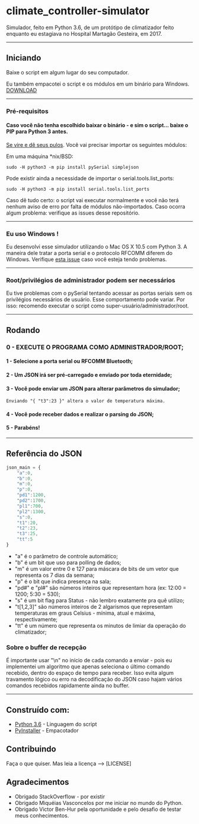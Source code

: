 # climate_controller-simulator

Simulador, feito em Python 3.6, de um protótipo de climatizador feito enquanto eu estagiava no Hospital Martagão Gesteira, em 2017.

--------------------------------

## Iniciando

Baixe o script em algum lugar do seu computador.

Eu também empacotei o script e os módulos em um binário para Windows. [DOWNLOAD](https://github.com/requeijaum/climate_controller-simulator/blob/master/climate_controller-simulator-win32-bin.zip)

---------------------------

### Pré-requisitos

#### Caso você não tenha escolhido baixar o binário - e sim o script... baixe o PIP para Python 3 antes. 

[Se vire e dê seus pulos](https://pip.pypa.io/en/stable/installing/).
Você vai precisar importar os seguintes módulos:

Em uma máquina *nix/BSD:

```
sudo -H python3 -m pip install pySerial simplejson 
```

Pode existir ainda a necessidade de importar o serial.tools.list_ports:

```
sudo -H python3 -m pip install serial.tools.list_ports
```


Caso dê tudo certo: o script vai executar normalmente e você não terá nenhum aviso de erro por falta de módulos não-importados.
Caso ocorra algum problema: verifique as issues desse repositório. 


--------------------------

### Eu uso Windows !

Eu desenvolvi esse simulador utilizando o Mac OS X 10.5 com Python 3. A maneira dele tratar a porta serial e o protocolo RFCOMM diferem do Windows. Verifique [esta issue](https://github.com/requeijaum/climate_controller-simulator/issues/1) caso você esteja tendo problemas.

--------------------------

### Root/privilégios de administrador podem ser necessários

Eu tive problemas com o pySerial tentando acessar as portas seriais sem os privilégios necessários de usuário. Esse comportamento pode variar. Por isso: recomendo executar o script como super-usuário/administrador/root.

---------------------------

## Rodando

### 0 - EXECUTE O PROGRAMA COMO ADMINISTRADOR/ROOT;
#### 1 - Selecione a porta serial ou RFCOMM Bluetooth;
#### 2 - Um JSON irá ser pré-carregado e enviado por toda eternidade;
#### 3 - Você pode enviar um JSON para alterar parâmetros do simulador;

```
Enviando "{ "t3":23 }" altera o valor de temperatura máxima.

```
#### 4 - Você pode receber dados e realizar o parsing do JSON;
#### 5 - Parabéns!

--------------------------------
## Referência do JSON

```javascript
json_main = {
	"a":0, 
	"b":0, 
	"m":0, 
	"p":0, 
	"pd1":1200, 
	"pd2":1700, 
	"pl1":700, 
	"pl2":1300, 
	"s":0, 
	"t1":20, 
	"t2":23, 
	"t3":25, 
	"tt":5 
}
```

* "a" é o parâmetro de controle automático;
* "b" é um bit que uso para polling de dados;
* "m" é um valor entre 0 e 127 para máscara de bits de um vetor que representa os 7 dias da semana;
* "p" é o bit que indica presença na sala;
* "pd#" e "pl#" são números inteiros que representam hora (ex: 12:00 = 1200; 5:30 = 530);
* "s" é um bit flag para Status - não lembro exatamente pra quê utilizo;
* "t[1,2,3]" são números inteiros de 2 algarismos que representam temperaturas em graus Celsius - mínima, atual e máxima, respectivamente;
* "tt" é um número que representa os minutos de limiar da operação do climatizador;


### Sobre o buffer de recepção

É importante usar "\n" no início de cada comando a enviar - pois eu implementei um algoritmo que apenas seleciona o último comando recebido, dentro do espaço de tempo para receber. Isso evita algum travamento lógico ou erro na decodificação do JSON caso hajam vários comandos recebidos rapidamente ainda no buffer.

---------------------


## Construído com:

* [Python 3.6](https://docs.python.org/3/) - Linguagem do script
* [PyInstaller](http://www.pyinstaller.org/documentation.html) - Empacotador


## Contribuindo

Faça o que quiser. Mas leia a licença --> [LICENSE]


## Agradecimentos

* Obrigado StackOverflow - por existir
* Obrigado Miquéias Vasconcelos por me iniciar no mundo do Python.
* Obrigado Victor Ben-Hur pela oportunidade e pelo desafio de testar meus conhecimentos.
